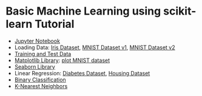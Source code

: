 # Basic Machine Learning using scikit-learn Tutorial

- [Jupyter Notebook](https://github.com/mrolarik/basic-machine-learning-using-scikit-learn/blob/master/000-Jupyter-Notebook.ipynb)
- Loading Data: [Iris Dataset](https://github.com/mrolarik/basic-machine-learning-using-scikit-learn/blob/master/001-Loading-Data-Iris.ipynb), [MNIST Dataset v1](https://github.com/mrolarik/basic-machine-learning-using-scikit-learn/blob/master/001-Loading-Data-MNIST-v1.ipynb), [MNIST Dataset v2](https://github.com/mrolarik/basic-machine-learning-using-scikit-learn/blob/master/001-Loading-Data-MNIST-v2.ipynb)  
- [Training and Test Data](https://github.com/mrolarik/basic-machine-learning-using-scikit-learn/blob/master/002-Train-Test-Data.ipynb)  
- [Matplotlib Library](https://github.com/mrolarik/basic-machine-learning-using-scikit-learn/blob/master/003-Matplotlib.ipynb): [plot MNIST dataset](https://github.com/mrolarik/basic-machine-learning-using-scikit-learn/blob/master/003-Plot-MNIST-Dataset.ipynb)
- [Seaborn Library](https://github.com/mrolarik/basic-machine-learning-using-scikit-learn/blob/master/004-Seaborn-Library.ipynb)
- Linear Regression: [Diabetes Dataset](https://github.com/mrolarik/basic-machine-learning-using-scikit-learn/blob/master/005-Linear-Regression.ipynb), [Housing Dataset](https://github.com/mrolarik/basic-machine-learning-using-scikit-learn/blob/master/005-Linear-Regression-Housing-Dataset.ipynb)
- [Binary Classification](https://github.com/mrolarik/basic-machine-learning-using-scikit-learn/blob/master/006-Binary-Classifier.ipynb)
- [K-Nearest Neighbors](https://github.com/mrolarik/basic-machine-learning-using-scikit-learn/blob/master/003-KNN.ipynb)
